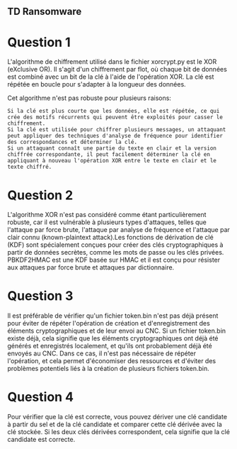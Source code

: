 ## TD Ransomware

# Question 1 

L'algorithme de chiffrement utilisé dans le fichier xorcrypt.py est le XOR (eXclusive OR). Il s'agit d'un chiffrement par flot, où chaque bit de données est combiné avec un bit de la clé à l'aide de l'opération XOR. La clé est répétée en boucle pour s'adapter à la longueur des données.

Cet algorithme n'est pas robuste pour plusieurs raisons:

    Si la clé est plus courte que les données, elle est répétée, ce qui crée des motifs récurrents qui peuvent être exploités pour casser le chiffrement.
    Si la clé est utilisée pour chiffrer plusieurs messages, un attaquant peut appliquer des techniques d'analyse de fréquence pour identifier des correspondances et déterminer la clé.
    Si un attaquant connaît une partie du texte en clair et la version chiffrée correspondante, il peut facilement déterminer la clé en appliquant à nouveau l'opération XOR entre le texte en clair et le texte chiffré.

# Question 2

L'algorithme XOR n'est pas considéré comme étant particulièrement robuste, car il est vulnérable à plusieurs types d'attaques, telles que l'attaque par force brute, l'attaque par analyse de fréquence et l'attaque par clair connu (known-plaintext attack).Les fonctions de dérivation de clé (KDF) sont spécialement conçues pour créer des clés cryptographiques à partir de données secrètes, comme les mots de passe ou les clés privées. PBKDF2HMAC est une KDF basée sur HMAC et il est conçu pour résister aux attaques par force brute et attaques par dictionnaire.

# Question 3 

Il est préférable de vérifier qu'un fichier token.bin n'est pas déjà présent pour éviter de répéter l'opération de création et d'enregistrement des éléments cryptographiques et de leur envoi au CNC. Si un fichier token.bin existe déjà, cela signifie que les éléments cryptographiques ont déjà été générés et enregistrés localement, et qu'ils ont probablement déjà été envoyés au CNC. Dans ce cas, il n'est pas nécessaire de répéter l'opération, et cela permet d'économiser des ressources et d'éviter des problèmes potentiels liés à la création de plusieurs fichiers token.bin.

# Question 4

Pour vérifier que la clé est correcte, vous pouvez dériver une clé candidate à partir du sel et de la clé candidate et comparer cette clé dérivée avec la clé stockée. Si les deux clés dérivées correspondent, cela signifie que la clé candidate est correcte.